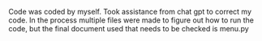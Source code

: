 Code was coded by myself. Took assistance from chat gpt to correct my code. In the process multiple files were made to figure out how to run the code, but the final document used that needs to be checked is menu.py

